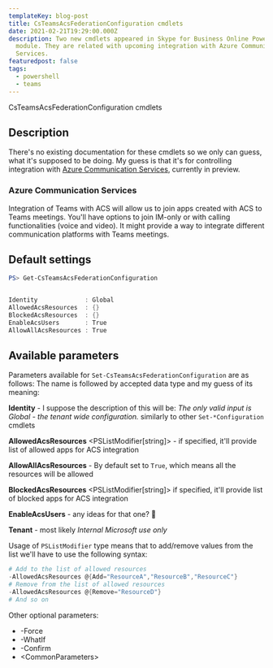 ```yaml
---
templateKey: blog-post
title: CsTeamsAcsFederationConfiguration cmdlets
date: 2021-02-21T19:29:00.000Z
description: Two new cmdlets appeared in Skype for Business Online PowerShell
  module. They are related with upcoming integration with Azure Communication
  Services.
featuredpost: false
tags:
  - powershell
  - teams
---
```

CsTeamsAcsFederationConfiguration cmdlets

## Description

There's no existing documentation for these cmdlets so we only can guess, what it's supposed to be doing. My guess is that it's for controlling integration with [Azure Communication Services](https://azure.microsoft.com/en-us/services/communication-services/), currently in preview.

### Azure Communication Services

Integration of Teams with ACS will allow us to join apps created with ACS to Teams meetings. You'll have options to join IM-only or with calling functionalities (voice and video). It might provide a way to integrate different communication platforms with Teams meetings.

## Default settings

```powershell
PS> Get-CsTeamsAcsFederationConfiguration


Identity             : Global
AllowedAcsResources  : {}
BlockedAcsResources  : {}
EnableAcsUsers       : True
AllowAllAcsResources : True
```

## Available parameters

Parameters available for `Set-CsTeamsAcsFederationConfiguration` are as follows: The name is followed by accepted data type and my guess of its meaning:

**Identity** <XdsIdentity> - I suppose the description of this will be: *The only valid input is Global - the tenant wide configuration.* similarly to other `Set-*Configuration` cmdlets

**AllowedAcsResources** <PSListModifier[string]> - if specified, it'll provide list of allowed apps for ACS integration

**AllowAllAcsResources** <bool> - By default set to `True`, which means all the resources will be allowed

**BlockedAcsResources** <PSListModifier[string]> if specified, it'll provide list of blocked apps for ACS integration

**EnableAcsUsers** <bool> - any ideas for that one? 🤔

**Tenant** <guid> - most likely *Internal Microsoft use only*

Usage of `PSListModifier` type means that to add/remove values from the list we'll have to use the following syntax:

```powershell
# Add to the list of allowed resources
-AllowedAcsResources @{Add="ResourceA","ResourceB","ResourceC"}
# Remove from the list of allowed resources
-AllowedAcsResources @{Remove="ResourceD"}
# And so on
```

Other optional parameters:

* -Force
* -WhatIf
* -Confirm
* \<CommonParameters>
